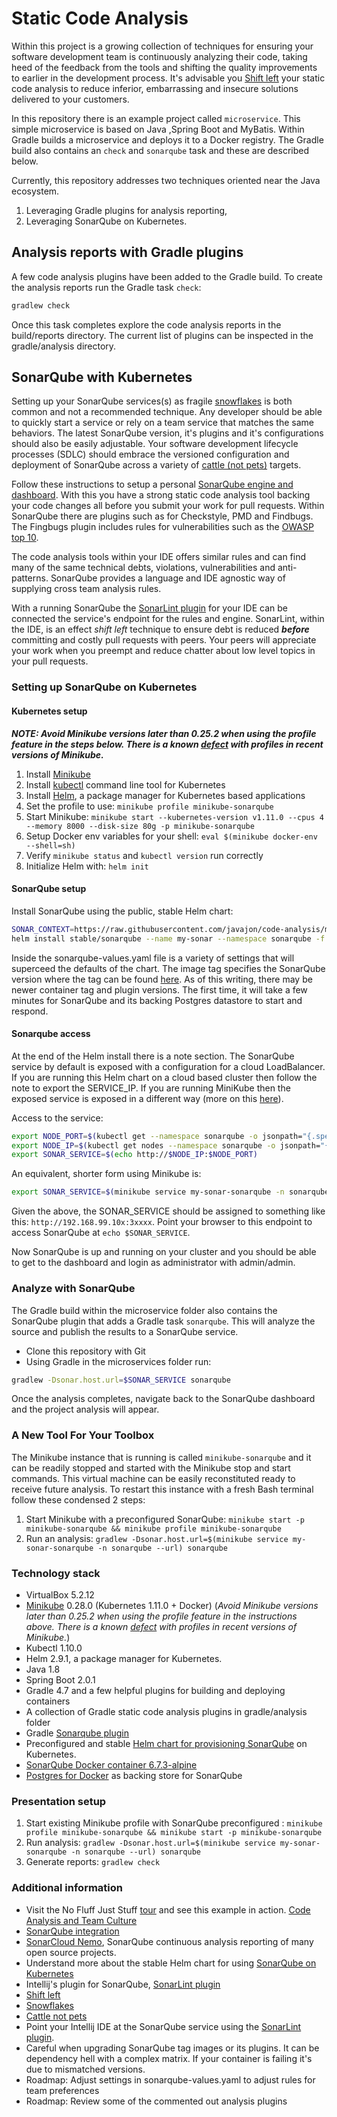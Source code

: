 # Static Code Analysis

Within this project is a growing collection of techniques for ensuring your software development team is continuously analyzing their code, taking heed of the feedback from the tools and shifting the quality improvements to earlier in the development process. It's advisable you [Shift left](https://martinfowler.com/articles/rise-test-impact-analysis.html#ShiftLeftAndRight) your static code analysis to reduce inferior, embarrassing and insecure solutions delivered to your customers.

In this repository there is an example project called `microservice`. This simple microservice is based on Java ,Spring Boot and MyBatis. Within Gradle builds a microservice and deploys it to a Docker registry. The Gradle build also contains an `check` and `sonarqube` task and these are described below.

Currently, this repository addresses two techniques oriented near the Java ecosystem.

1. Leveraging Gradle plugins for analysis reporting,
2. Leveraging SonarQube on Kubernetes.

## Analysis reports with Gradle plugins

A few code analysis plugins have been added to the Gradle build. To create the analysis reports run the Gradle task `check`:

``` sh
gradlew check
```

Once this task completes explore the code analysis reports in the build/reports directory. The current list of plugins can be inspected in the gradle/analysis directory.

## SonarQube with Kubernetes

Setting up your SonarQube services(s) as fragile [snowflakes](https://martinfowler.com/bliki/SnowflakeServer.html) is both common and not a recommended technique. Any developer should be able to quickly start a service or rely on a team service that matches the same behaviors. The latest SonarQube version, it's plugins and it's configurations should also be easily adjustable. Your software development lifecycle processes (SDLC) should embrace the versioned configuration and deployment of SonarQube across a variety of [cattle (not pets)](http://cloudscaling.com/blog/cloud-computing/the-history-of-pets-vs-cattle/) targets.

Follow these instructions to setup a personal [SonarQube engine and dashboard](https://www.sonarqube.org). With this you have a strong static code analysis tool backing your code changes all before you submit your work for pull requests. Within SonarQube there are plugins such as for Checkstyle, PMD and Findbugs. The Fingbugs plugin includes rules for vulnerabilities such as the [OWASP top 10](http://find-sec-bugs.github.io).

The code analysis tools within your IDE offers similar rules and can find many of the same technical debts, violations, vulnerabilities and anti-patterns. SonarQube provides a language and IDE agnostic way of supplying cross team analysis rules.

With a running SonarQube the [SonarLint plugin](http://www.sonarlint.org) for your IDE can be connected the service's endpoint for the rules and engine. SonarLint, within the IDE, is an effect *shift left* technique to ensure debt is reduced ***before*** committing and costly pull requests with peers. Your peers will appreciate your work when you preempt and reduce chatter about low level topics in your pull requests.

### Setting up SonarQube on Kubernetes

#### Kubernetes setup

***NOTE: Avoid Minikube versions later than 0.25.2 when using the profile feature in the steps below. There is a known [defect](https://github.com/kubernetes/minikube/issues/2717) with profiles in recent versions of Minikube.***

1. Install [Minikube](https://kubernetes.io/docs/getting-started-guides/minikube/)
1. Install [kubectl](https://kubernetes.io/docs/tasks/tools/install-kubectl/) command line tool for Kubernetes
1. Install [Helm](https://docs.helm.sh/using_helm/), a package manager for Kubernetes based applications
1. Set the profile to use: `minikube profile minikube-sonarqube`
1. Start Minikube: `minikube start --kubernetes-version v1.11.0 --cpus 4 --memory 8000 --disk-size 80g -p minikube-sonarqube`
1. Setup Docker env variables for your shell: `eval $(minikube docker-env --shell=sh)`
1. Verify `minikube status` and `kubectl version` run correctly
1. Initialize Helm with: `helm init`

#### SonarQube setup

Install SonarQube using the public, stable Helm chart:

``` sh
SONAR_CONTEXT=https://raw.githubusercontent.com/javajon/code-analysis/master
helm install stable/sonarqube --name my-sonar --namespace sonarqube -f $SONAR_CONTEXT/sonarqube-values.yaml
```

Inside the sonarqube-values.yaml file is a variety of settings that will superceed the defaults of the chart. The image tag specifies the SonarQube version where the tag can be found [here](https://hub.docker.com/r/library/sonarqube/tags/). As of this writing, there may be newer container tag and plugin versions. The first time, it will take a few minutes for SonarQube and its backing Postgres datastore to start and respond.

#### Sonarqube access

At the end of the Helm install there is a note section. The SonarQube service by default is exposed with a configuration for a cloud LoadBalancer. If you are running this Helm chart on a cloud based cluster then follow the note to export the SERVICE_IP. If you are running MiniKube then the exposed service is exposed in a different way (more on this [here](https://github.com/kubmkernetes/minikube/issues/384)).

Access to the service:

``` sh
export NODE_PORT=$(kubectl get --namespace sonarqube -o jsonpath="{.spec.ports[0].nodePort}" services my-sonar-sonarqube)
export NODE_IP=$(kubectl get nodes --namespace sonarqube -o jsonpath="{.items[0].status.addresses[0].address}")
export SONAR_SERVICE=$(echo http://$NODE_IP:$NODE_PORT)
```

An equivalent, shorter form using Minikube is:

``` sh
export SONAR_SERVICE=$(minikube service my-sonar-sonarqube -n sonarqube --url)
```

Given the above, the SONAR_SERVICE should be assigned to something like this: `http://192.168.99.10x:3xxxx`. Point your browser to this endpoint to access SonarQube at `echo $SONAR_SERVICE`.

Now SonarQube is up and running on your cluster and you should be able to get to the dashboard and login as administrator with admin/admin.

### Analyze with SonarQube

The Gradle build within the microservice folder also contains the SonarQube plugin that adds a Gradle task `sonarqube`. This will analyze the source and publish the results to a SonarQube service.

* Clone this repository with Git
* Using Gradle in the microservices folder run:

``` sh
gradlew -Dsonar.host.url=$SONAR_SERVICE sonarqube
```

Once the analysis completes, navigate back to the SonarQube dashboard and the project analysis will appear.

### A New Tool For Your Toolbox

The Minikube instance that is running is called `minikube-sonarqube` and it can be readily stopped and started with the Minikube stop and start commands. This virtual machine can be easily reconstituted ready to receive future analysis. To restart this instance with a fresh Bash terminal follow these condensed 2 steps:

1. Start Minikube with a preconfigured SonarQube: `minikube start -p minikube-sonarqube && minikube profile minikube-sonarqube`
1. Run an analysis: `gradlew -Dsonar.host.url=$(minikube service my-sonar-sonarqube -n sonarqube --url) sonarqube`

### Technology stack

* VirtualBox 5.2.12
* [Minikube](https://kubernetes.io/docs/getting-started-guides/minikube/) 0.28.0 (Kubernetes 1.11.0 + Docker) (*Avoid Minikube versions later than 0.25.2 when using the profile feature in the instructions above. There is a known [defect](https://github.com/kubernetes/minikube/issues/2717) with profiles in recent versions of Minikube.*)
* Kubectl 1.10.0
* Helm 2.9.1, a package manager for Kubernetes.
* Java 1.8
* Spring Boot 2.0.1
* Gradle 4.7 and a few helpful plugins for building and deploying containers
* A collection of Gradle static code analysis plugins in gradle/analysis folder
* Gradle [Sonarqube plugin](https://plugins.gradle.org/plugin/org.sonarqube)
* Preconfigured and stable [Helm chart for provisioning SonarQube](https://github.com/kubernetes/charts/tree/master/stable/sonarqube) on Kubernetes.
* [SonarQube Docker container 6.7.3-alpine](https://hub.docker.com/_/sonarqube/)
* [Postgres for Docker](https://hub.docker.com/_/postgres/) as backing store for SonarQube

### Presentation setup

1. Start existing Minikube profile with SonarQube preconfigured : `minikube profile minikube-sonarqube && minikube start -p minikube-sonarqube`
1. Run analysis: `gradlew -Dsonar.host.url=$(minikube service my-sonar-sonarqube -n sonarqube --url) sonarqube`
1. Generate reports: `gradlew check`

### Additional information

* Visit the No Fluff Just Stuff [tour](https://nofluffjuststuff.com) and see this example in action. [Code Analysis and Team Culture](https://www.nofluffjuststuff.com/conference/speaker/jonathan_johnson)
* [SonarQube integration](https://www.sonarsource.com/why-us/integration/)
* [SonarCloud Nemo](https://sonarcloud.io/projects?sort=-analysis_date), SonarQube continuous analysis reporting of many open source projects.
* Understand more about the stable Helm chart for using [SonarQube on Kubernetes](https://github.com/kubernetes/charts/tree/master/stable/sonarqube)
* Intellij's plugin for SonarQube, [SonarLint plugin](https://www.sonarlint.org/intellij/howto.html)
* [Shift left](https://martinfowler.com/articles/rise-test-impact-analysis.html#ShiftLeftAndRight)
* [Snowflakes](https://martinfowler.com/bliki/SnowflakeServer.html)
* [Cattle not pets](http://cloudscaling.com/blog/cloud-computing/the-history-of-pets-vs-cattle/)
* Point your Intellij IDE at the SonarQube service using the [SonarLint plugin](https://www.sonarlint.org/intellij/howto.html).
* Careful when upgrading SonarQube tag images or its plugins. It can be dependency hell with a complex matrix. If your container is failing it's due to mismatched versions.
* Roadmap: Adjust settings in sonarqube-values.yaml to adjust rules for team preferences
* Roadmap: Review some of the commented out analysis plugins
